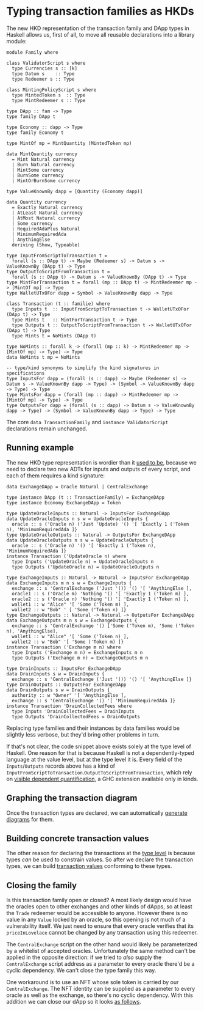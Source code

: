 # Typing transaction families as HKDs

<!--
~~~ {.haskell}
{-# LANGUAGE DataKinds, DuplicateRecordFields, GADTs, FlexibleInstances, OverloadedStrings,
             KindSignatures, StandaloneKindSignatures, NoStarIsType,
             PolyKinds, RankNTypes, TypeApplications, TypeFamilies, UndecidableInstances #-}

module HKD where

import Data.Functor.Const (Const (Const))
import Data.Kind (Type)
import Data.Typeable (Typeable)
import GHC.TypeLits (Symbol)
import GHC.TypeNats (Natural)

import Family
~~~
-->

The new HKD representation of the transaction family and DApp types in Haskell allows us, first of all, to move all
reusable declarations into a library module:

~~~ {.haskell.ignore}
module Family where

class ValidatorScript s where
  type Currencies s :: [k]
  type Datum s    :: Type
  type Redeemer s :: Type

class MintingPolicyScript s where
  type MintedToken s  :: Type
  type MintRedeemer s :: Type

type DApp :: fam -> Type
type family DApp t

type Economy :: dapp -> Type
type family Economy t

type MintOf mp = MintQuantity (MintedToken mp)

data MintQuantity currency
  = Mint Natural currency
  | Burn Natural currency
  | MintSome currency
  | BurnSome currency
  | MintOrBurnSome currency

type ValueKnownBy dapp = [Quantity (Economy dapp)]

data Quantity currency
  = Exactly Natural currency
  | AtLeast Natural currency
  | AtMost Natural currency
  | Some currency
  | RequiredAdaPlus Natural
  | MinimumRequiredAda
  | AnythingElse
  deriving (Show, Typeable)

type InputFromScriptToTransaction t =
  forall (s :: DApp t) -> Maybe (Redeemer s) -> Datum s -> ValueKnownBy (DApp t) -> Type
type OutputToScriptFromTransaction t =
  forall (s :: DApp t) -> Datum s -> ValueKnownBy (DApp t) -> Type
type MintForTransaction t = forall (mp :: DApp t) -> MintRedeemer mp -> [MintOf mp] -> Type
type WalletUTxOFor dapp = Symbol -> ValueKnownBy dapp -> Type

class Transaction (t :: familie) where
  type Inputs t  :: InputFromScriptToTransaction t -> WalletUTxOFor (DApp t) -> Type
  type Mints t   :: MintForTransaction t -> Type
  type Outputs t :: OutputToScriptFromTransaction t -> WalletUTxOFor (DApp t) -> Type
  type Mints t = NoMints (DApp t)

type NoMints :: forall k -> (forall (mp :: k) -> MintRedeemer mp -> [MintOf mp] -> Type) -> Type
data NoMints t mp = NoMints

-- type/kind synonyms to simplify the kind signatures in specifications 
type InputsFor dapp = (forall (s :: dapp) -> Maybe (Redeemer s) -> Datum s -> ValueKnownBy dapp -> Type) -> (Symbol -> ValueKnownBy dapp -> Type) -> Type
type MintsFor dapp = (forall (mp :: dapp) -> MintRedeemer mp -> [MintOf mp] -> Type) -> Type
type OutputsFor dapp = (forall (s :: dapp) -> Datum s -> ValueKnownBy dapp -> Type) -> (Symbol -> ValueKnownBy dapp -> Type) -> Type
~~~

The core `data TransactionFamily` and `instance ValidatorScript` declarations remain unchanged.

<!--
~~~ {.haskell}
data TransactionFamily =
  UpdateOracle Natural
  | Exchange Natural Natural
  | DrainCollectedFees
data Token = Token Natural deriving (Eq, Typeable)

data OracleRedeemer (n :: Natural) = Update

instance ValidatorScript ('Oracle n) where
  type Currencies ('Oracle n) = '[ 'Token n ]
  type Datum ('Oracle n) = ()
  type Redeemer ('Oracle n) = OracleRedeemer n
instance ValidatorScript 'CentralExchange where
  type Currencies 'CentralExchange = '[ 'AnythingElse ]
  type Datum 'CentralExchange = ()
  type Redeemer 'CentralExchange = ()
~~~
-->

## Running example

The new HKD type representation is wordier than it [used to be](Typed.md), because we need to declare two new ADTs for
inputs and outputs of every script, and each of them requires a kind signature:

~~~ {.haskell}
data ExchangeDApp = Oracle Natural | CentralExchange

type instance DApp (t :: TransactionFamily) = ExchangeDApp
type instance Economy ExchangeDApp = Token

type UpdateOracleInputs :: Natural -> InputsFor ExchangeDApp
data UpdateOracleInputs n s w = UpdateOracleInputs {
  oracle :: s ('Oracle n) ('Just 'Update) '() '[ 'Exactly 1 ('Token n), 'MinimumRequiredAda ]}
type UpdateOracleOutputs :: Natural -> OutputsFor ExchangeDApp
data UpdateOracleOutputs n s w = UpdateOracleOutputs {
  oracle :: s ('Oracle n) '() '[ 'Exactly 1 ('Token n), 'MinimumRequiredAda ]}
instance Transaction ('UpdateOracle n) where
  type Inputs ('UpdateOracle n) = UpdateOracleInputs n
  type Outputs ('UpdateOracle n) = UpdateOracleOutputs n

type ExchangeInputs :: Natural -> Natural -> InputsFor ExchangeDApp
data ExchangeInputs m n s w = ExchangeInputs {
  exchange :: s 'CentralExchange ('Just '()) '() '[ 'AnythingElse ],
  oracle1 :: s ('Oracle m) 'Nothing '() '[ 'Exactly 1 ('Token m) ],
  oracle2 :: s ('Oracle n) 'Nothing '() '[ 'Exactly 1 ('Token n) ],
  wallet1 :: w "Alice" '[ 'Some ('Token m) ],
  wallet2 :: w "Bob" ' [ 'Some ('Token n) ]}
type ExchangeOutputs :: Natural -> Natural -> OutputsFor ExchangeDApp
data ExchangeOutputs m n s w = ExchangeOutputs {
  exchange :: s 'CentralExchange '() ['Some ('Token m), 'Some ('Token n), 'AnythingElse],
  wallet1 :: w "Alice" '[ 'Some ('Token n) ],
  wallet2 :: w "Bob" '[ 'Some ('Token m) ]}
instance Transaction ('Exchange m n) where
  type Inputs ('Exchange m n) = ExchangeInputs m n
  type Outputs ('Exchange m n) = ExchangeOutputs m n

type DrainInputs :: InputsFor ExchangeDApp
data DrainInputs s w = DrainInputs {
  exchange :: s 'CentralExchange ('Just '()) '() '[ 'AnythingElse ]}
type DrainOutputs :: OutputsFor ExchangeDApp
data DrainOutputs s w = DrainOutputs {
  authority :: w "Owner" '[ 'AnythingElse ],
  exchange :: s 'CentralExchange '() '[ 'MinimumRequiredAda ]}
instance Transaction 'DrainCollectedFees where
  type Inputs 'DrainCollectedFees = DrainInputs
  type Outputs 'DrainCollectedFees = DrainOutputs
~~~

Replacing type families and their instances by data families would be slightly less verbose, but they'd bring other
problems in turn.

If that's not clear, the code snippet above exists solely at the type level of Haskell. One reason for that is because
Haskell is not a dependently-typed language at the value level, but at the type level it is. Every field of the
`Inputs`/`Outputs` records above has a kind of `InputFromScriptToTransaction`.`OutputToScriptFromTransaction`, which
rely on [visible dependent
quantification](https://ryanglscott.github.io/2019/03/15/visible-dependent-quantification-in-haskell), a GHC extension
available only in kinds.

## Graphing the transaction diagram

Once the transaction types are declared, we can automatically [generate diagrams](Diagram.md) for them.

## Building concrete transaction values

The other reason for declaring the transactions at the [type
level](https://aphyr.com/posts/342-typing-the-technical-interview) is because types _can_ be used to constrain
values. So after we declare the transaction types, we can build [transaction values](Values.md) conforming to these
types.

## Closing the family

Is this transaction family open or closed? A most likely design would have the
oracles open to other exchanges and other kinds of dApps, so at least the
`Trade` redeemer would be accessible to anyone. However there is no value in any
`Value` locked by an oracle, so this opening is not much of a vulnerability
itself. We just need to ensure that every oracle verifies that its
`priceInLovelace` cannot be changed by any transaction using this redeemer.

The `CentralExchange` script on the other hand would likely be parameterized
by a whitelist of accepted oracles. Unfortunately the same method can't be
applied in the opposite direction: if we tried to *also* supply the
`CentralExchange` script address as a parameter to every oracle there'd be a
cyclic dependency. We can't close the type family this way.

One workaround is to use an NFT whose sole token is carried by our
`CentralExchange`. The NFT identity can be supplied as a parameter to every
oracle as well as the exchange, so there's no cyclic dependency. With this
addition we can close our dApp so it looks [as follows](NFT.md).
